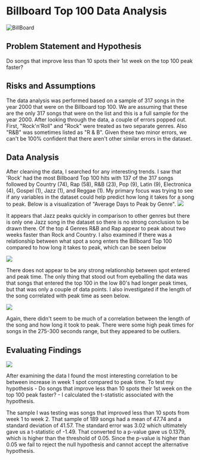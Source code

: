 <h1>Billboard Top 100 Data Analysis</h1>

<img src="https://upload.wikimedia.org/wikipedia/commons/2/2b/Billboard_Hot_100_logo.jpg" border="0" alt="BillBoard">

<h2>Problem Statement and Hypothesis</h2>
<p>Do songs that improve less than 10 spots their 1st week on the top 100 peak faster?</p>

<h2>Risks and Assumptions</h2>
<p>The data analysis was performed based on a sample of 317 songs in the year 2000 that were on the Billboard top 100. We are assuming that these are the only 317 songs that were on the list and this is a full sample for the year 2000. After looking through the data, a couple of errors popped out. First, "Rock'n'Roll" and "Rock" were treated as two separate genres. Also "R&B" was sometimes listed as "R  &  B". Given these two minor errors, we can't be 100% confident that there aren't other similar errors in the dataset. </p>

<h2>Data Analysis</h2>
<p>After cleaning the data, I searched for any interesting trends. I saw that 'Rock' had the most Billboard Top 100 hits with 137 of the 317 songs followed by Country (74), Rap (58), R&B (23), Pop (9), Latin (9), Electronica (4), Gospel (1), Jazz (1), and Reggae (1). My primary focus was trying to see if any variables in the dataset could help predict how long it takes for a song to peak. Below is a visualization of "Average Days to Peak by Genre".

<img src="http://i64.tinypic.com/16k2hz5.png">

<p>It appears that Jazz peaks quickly in comparison to other genres but there is only one Jazz song in the dataset so there is no strong conclusion to be drawn there. Of the top 4 Genres R&B and Rap appear to peak about two weeks faster than Rock and Country. I also examined if there was a relationship between what spot a song enters the Billboard Top 100 compared to how long it takes to peak, which can be seen below</p>

<img src="http://i63.tinypic.com/jt76z6.png">

<p>There does not appear to be any strong relationship between spot entered and peak time. The only thing that stood out from eyeballing the data was that songs that entered the top 100 in the low 80's had longer peak times, but that was only a couple of data points. I also investigated if the length of the song correlated with peak time as seen below. </p>

<img src="http://i64.tinypic.com/2mgo853.png">

<p>Again, there didn't seem to be much of a correlation between the length of the song and how long it took to peak. There were some high peak times for songs in the 275-300 seconds range, but they appeared to be outliers.</p>

<h2>Evaluating Findings</h2>
<img src="http://i67.tinypic.com/2vjomkh.png">
<p>After examining the data I found the most interesting correlation to be between increase in week 1 spot compared to peak time. To test my hypothesis - Do songs that improve less than 10 spots their 1st week on the top 100 peak faster? - I calculated the t-statistic associated with the hypothesis.</p>

<p>The sample I was testing was songs that improved less than 10 spots from week 1 to week 2. That sample of 189 songs had a mean of 47.74 and a standard deviation of 41.57. The standard error was 3.02 which ultimately gave us a t-statistic of -1.49. That converted to a p-value gave us 0.1379, which is higher than the threshold of 0.05. Since the p-value is higher than 0.05 we fail to reject the null hypothesis and cannot accept the alternative hypothesis. </p>








